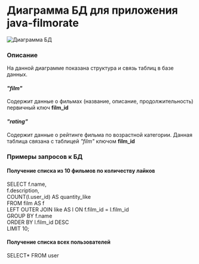 # Диаграмма БД для приложения java-filmorate


![](E:\dev\java-filmorate\src\main\resources\ff.png "Диаграмма БД")

### Описание
На данной диаграмме показана структура и связь таблиц в базе данных.

#### *"film"*  
Содержит данные о фильмах (название, описание, продолжительность) первичный ключ **film_id**

#### *"rating"*
Содержит данные о рейтинге фильма по возрастной категории. Данная таблица связана с таблицей *"film"* ключом **film_id**

### Примеры запросов к БД

#### Получение списка из 10 фильмов по количеству лайков

SELECT
f.name,  
f.description,  
COUNT(l.user_id) AS quantity_like  
FROM film AS f  
LEFT OUTER JOIN like AS l ON  f.film_id = l.film_id  
GROUP BY f.name  
ORDER BY l.film_id DESC  
LIMIT 10;   

#### Получение списка всех пользователей 

SELECT* 
FROM user    